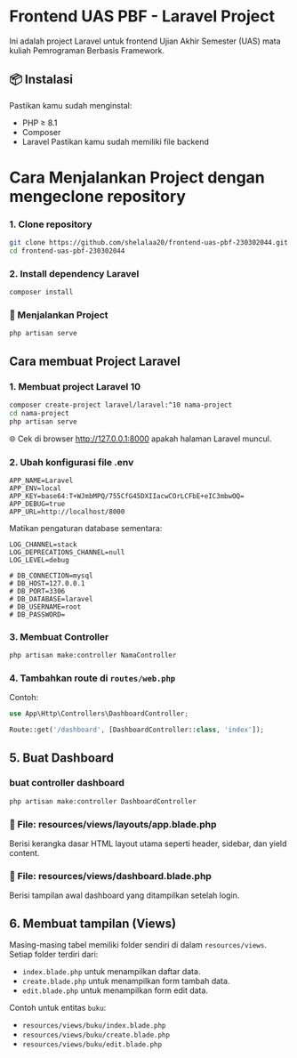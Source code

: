 # Frontend UAS PBF - Laravel Project

Ini adalah project Laravel untuk frontend Ujian Akhir Semester (UAS) mata kuliah Pemrograman Berbasis Framework.

## 📦 Instalasi

Pastikan kamu sudah menginstal:
- PHP ≥ 8.1
- Composer
- Laravel
Pastikan kamu sudah memiliki file backend

# Cara Menjalankan Project dengan mengeclone repository
### 1. Clone repository
```bash
git clone https://github.com/shelalaa20/frontend-uas-pbf-230302044.git
cd frontend-uas-pbf-230302044
```
### 2. Install dependency Laravel
```bash
composer install
```

### 🚀 Menjalankan Project
```bash
php artisan serve
```

## Cara membuat Project Laravel

### 1. Membuat project Laravel 10
```bash
composer create-project laravel/laravel:^10 nama-project
cd nama-project
php artisan serve
```
🌐 Cek di browser http://127.0.0.1:8000 apakah halaman Laravel muncul.

### 2. Ubah konfigurasi file .env
```env
APP_NAME=Laravel
APP_ENV=local
APP_KEY=base64:T+WJmbMPQ/755CfG45DXIIacwCOrLCFbE+eIC3mbwOQ=
APP_DEBUG=true
APP_URL=http://localhost/8000
```

Matikan pengaturan database sementara:
```env
LOG_CHANNEL=stack
LOG_DEPRECATIONS_CHANNEL=null
LOG_LEVEL=debug

# DB_CONNECTION=mysql
# DB_HOST=127.0.0.1
# DB_PORT=3306
# DB_DATABASE=laravel
# DB_USERNAME=root
# DB_PASSWORD=
```

### 3. Membuat Controller
```bash
php artisan make:controller NamaController
```
### 4. Tambahkan route di `routes/web.php`
Contoh:
```php
use App\Http\Controllers\DashboardController;

Route::get('/dashboard', [DashboardController::class, 'index']);
```

## 5. Buat Dashboard
### buat controller dashboard
```bash
php artisan make:controller DashboardController
```

### 📄 File: resources/views/layouts/app.blade.php
Berisi kerangka dasar HTML layout utama seperti header, sidebar, dan yield content.

### 📄 File: resources/views/dashboard.blade.php
Berisi tampilan awal dashboard yang ditampilkan setelah login.

## 6. Membuat tampilan (Views)
Masing-masing tabel memiliki folder sendiri di dalam `resources/views`. Setiap folder terdiri dari:
- `index.blade.php` untuk menampilkan daftar data.
- `create.blade.php` untuk menampilkan form tambah data.
- `edit.blade.php` untuk menampilkan form edit data.

Contoh untuk entitas `buku`:
- `resources/views/buku/index.blade.php`
- `resources/views/buku/create.blade.php`
- `resources/views/buku/edit.blade.php`
